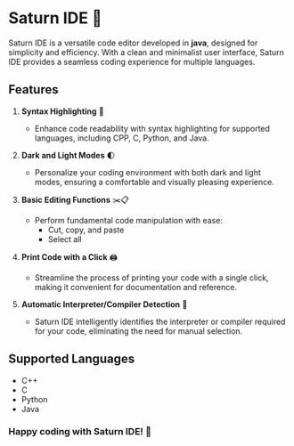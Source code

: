 # Saturn IDE 🚀

Saturn IDE is a versatile code editor developed in **java**, designed for simplicity and efficiency. With a clean and minimalist user interface, Saturn IDE provides a seamless coding experience for multiple languages.

## Features

1. **Syntax Highlighting** 🎨
   - Enhance code readability with syntax highlighting for supported languages, including CPP, C, Python, and Java.

2. **Dark and Light Modes** 🌓
   - Personalize your coding environment with both dark and light modes, ensuring a comfortable and visually pleasing experience.

3. **Basic Editing Functions** ✂️📋
   - Perform fundamental code manipulation with ease:
     - Cut, copy, and paste
     - Select all

4. **Print Code with a Click** 🖨️
   - Streamline the process of printing your code with a single click, making it convenient for documentation and reference.

5. **Automatic Interpreter/Compiler Detection** 🚀
   - Saturn IDE intelligently identifies the interpreter or compiler required for your code, eliminating the need for manual selection.

## Supported Languages

- C++
- C
- Python
- Java

### Happy coding with Saturn IDE! 🚀

